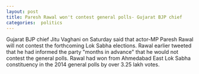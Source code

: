 ```yaml
---
layout: post
title: Paresh Rawal won't contest general polls- Gujarat BJP chief
categories:  politics
---
```

Gujarat BJP chief Jitu Vaghani on Saturday said that actor-MP Paresh Rawal will not contest the forthcoming Lok Sabha elections. Rawal earlier tweeted that he had informed the party "months in advance" that he would not contest the general polls. Rawal had won from Ahmedabad East Lok Sabha constituency in the 2014 general polls by over 3.25 lakh votes.